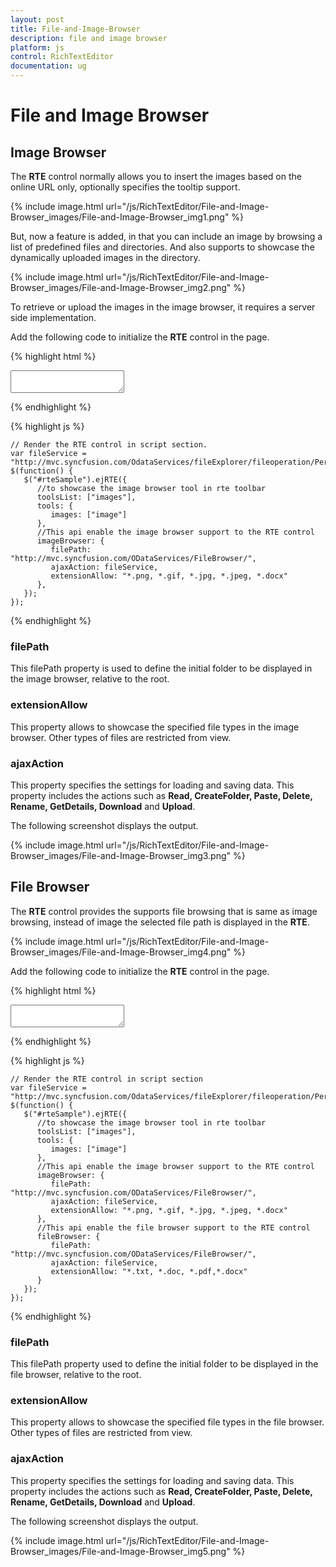 ```yaml
---
layout: post
title: File-and-Image-Browser
description: file and image browser
platform: js
control: RichTextEditor
documentation: ug
---
```


# File and Image Browser

## Image Browser

The **RTE** control normally allows you to insert the images based on the online URL only, optionally specifies the tooltip support. 

{% include image.html url="/js/RichTextEditor/File-and-Image-Browser_images/File-and-Image-Browser_img1.png" %}

But, now a feature is added, in that you can include an image by browsing a list of predefined files and directories. And also supports to showcase the dynamically uploaded images in the directory. 

{% include image.html url="/js/RichTextEditor/File-and-Image-Browser_images/File-and-Image-Browser_img2.png" %}

To retrieve or upload the images in the image browser, it requires a server side implementation.

Add the following code to initialize the **RTE** control in the page.

{% highlight html %}


<div class="rte">
    <textarea id="rteSample"></textarea>
</div>

{% endhighlight %}

{% highlight js %}


    // Render the RTE control in script section.
    var fileService = "http://mvc.syncfusion.com/OdataServices/fileExplorer/fileoperation/PerformAction";
    $(function() {
       $("#rteSample").ejRTE({
          //to showcase the image browser tool in rte toolbar
          toolsList: ["images"],
          tools: {
             images: ["image"]
          },
          //This api enable the image browser support to the RTE control
          imageBrowser: {
             filePath: "http://mvc.syncfusion.com/ODataServices/FileBrowser/",
             ajaxAction: fileService,
             extensionAllow: "*.png, *.gif, *.jpg, *.jpeg, *.docx"
          },
       });
    });

{% endhighlight %}


### filePath

This filePath property is used to define the initial folder to be displayed in the image browser, relative to the root. 

### extensionAllow

This property allows to showcase the specified file types in the image browser. Other types of files are restricted from view.

### ajaxAction

This property specifies the settings for loading and saving data. This property includes the actions such as **Read, CreateFolder, Paste, Delete, Rename, GetDetails, Download** and **Upload**.

The following screenshot displays the output.

{% include image.html url="/js/RichTextEditor/File-and-Image-Browser_images/File-and-Image-Browser_img3.png" %}

## File Browser

The **RTE** control provides the supports file browsing that is same as image browsing, instead of image the selected file path is displayed in the **RTE**.

{% include image.html url="/js/RichTextEditor/File-and-Image-Browser_images/File-and-Image-Browser_img4.png" %}

Add the following code to initialize the **RTE** control in the page.

{% highlight html %}

<div class="rte">
    <textarea id=" rteSample"></textarea>
</div>

{% endhighlight %}

{% highlight js %}

    // Render the RTE control in script section
    var fileService = "http://mvc.syncfusion.com/OdataServices/fileExplorer/fileoperation/PerformAction";
    $(function() {
       $("#rteSample").ejRTE({
          //to showcase the image browser tool in rte toolbar
          toolsList: ["images"],
          tools: {
             images: ["image"]
          },
          //This api enable the image browser support to the RTE control
          imageBrowser: {
             filePath: "http://mvc.syncfusion.com/ODataServices/FileBrowser/",
             ajaxAction: fileService,
             extensionAllow: "*.png, *.gif, *.jpg, *.jpeg, *.docx"
          },
          //This api enable the file browser support to the RTE control
          fileBrowser: {
             filePath: "http://mvc.syncfusion.com/ODataServices/FileBrowser/",
             ajaxAction: fileService,
             extensionAllow: "*.txt, *.doc, *.pdf,*.docx"
          }
       });
    });

{% endhighlight %}


### filePath

This filePath property used to define the initial folder to be displayed in the file browser, relative to the root. 

### extensionAllow

This property allows to showcase the specified file types in the file browser. Other types of files are restricted from view.

### ajaxAction

This property specifies the settings for loading and saving data. This property includes the actions such as **Read, CreateFolder, Paste, Delete, Rename, GetDetails, Download** and **Upload**.

The following screenshot displays the output.

{% include image.html url="/js/RichTextEditor/File-and-Image-Browser_images/File-and-Image-Browser_img5.png" %}

